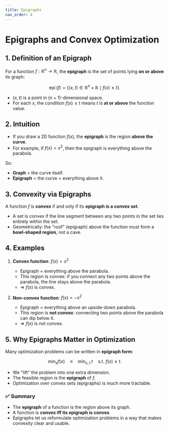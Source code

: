 ```yaml
---
title: Epigraphs
nav_order: 4
---
```


# Epigraphs and Convex Optimization

## 1. Definition of an Epigraph

For a function $f : \mathbb{R}^n \to \mathbb{R}$, the **epigraph** is the set of points lying **on or above** its graph:

$$
\operatorname{epi}(f) = \{ (x, t) \in \mathbb{R}^n \times \mathbb{R} \;\mid\; f(x) \le t \}.
$$

- $(x, t)$ is a point in $(n+1)$-dimensional space.  
- For each $x$, the condition $f(x) \le t$ means $t$ is **at or above** the function value.  

 
## 2. Intuition

- If you draw a 2D function $f(x)$, the **epigraph** is the region **above the curve**.  
- For example, if $f(x) = x^2$, then the epigraph is everything above the parabola.  

So:  

- **Graph** = the curve itself.  
- **Epigraph** = the curve + everything above it.  



## 3. Convexity via Epigraphs

A function $f$ is **convex** if and only if its **epigraph is a convex set**.  

- A set is convex if the line segment between any two points in the set lies entirely within the set.  
- Geometrically: the "roof" (epigraph) above the function must form a **bowl-shaped region**, not a cave.  



## 4. Examples

1. **Convex function**: $f(x) = x^2$  
   - Epigraph = everything above the parabola.  
   - This region is convex: if you connect any two points above the parabola, the line stays above the parabola.  
   - ⇒ $f(x)$ is convex.

2. **Non-convex function**: $f(x) = -x^2$  
   - Epigraph = everything above an upside-down parabola.  
   - This region is **not convex**: connecting two points above the parabola can dip below it.  
   - ⇒ $f(x)$ is not convex.


## 5. Why Epigraphs Matter in Optimization

Many optimization problems can be written in **epigraph form**:

$$
\min_x f(x) \quad \equiv \quad 
\min_{x,t} \; t \quad \text{s.t. } f(x) \le t.
$$

- We "lift" the problem into one extra dimension.  
- The feasible region is the **epigraph** of $f$.  
- Optimization over convex sets (epigraphs) is much more tractable.



### ✅ Summary

- The **epigraph** of a function is the region above its graph.  
- A function is **convex iff its epigraph is convex**.  
- Epigraphs let us reformulate optimization problems in a way that makes convexity clear and usable.  
